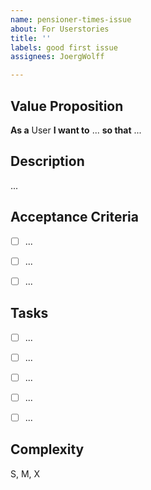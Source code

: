 ```yaml
---
name: pensioner-times-issue
about: For Userstories
title: ''
labels: good first issue
assignees: JoergWolff

---
```


## Value Proposition

**As a** User 
**I want to** ...
**so that** ...

## Description

...

## Acceptance Criteria

- [ ] ...
- [ ] ...
- [ ] ...


## Tasks

- [ ] ...
- [ ] ...
- [ ] ...
- [ ] ...
- [ ] ...



## Complexity

S, M, X
